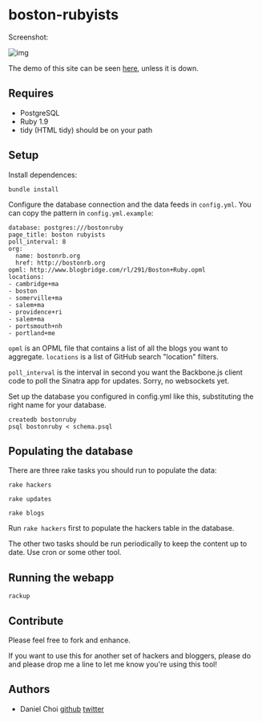 # boston-rubyists


Screenshot:

![img](https://github.com/danchoi/boston-rubyists/raw/master/screenshots/screen.png)

The demo of this site can be seen [here][demo], unless it is down.

[demo]:http://poddb.com:9292

## Requires

* PostgreSQL
* Ruby 1.9
* tidy (HTML tidy) should be on your path

## Setup

Install dependences:

    bundle install

Configure the database connection and the data feeds in `config.yml`. You can
copy the pattern in `config.yml.example`:

    database: postgres:///bostonruby
    page_title: boston rubyists
    poll_interval: 8 
    org: 
      name: bostonrb.org
      href: http://bostonrb.org
    opml: http://www.blogbridge.com/rl/291/Boston+Ruby.opml
    locations: 
    - cambridge+ma 
    - boston 
    - somerville+ma 
    - salem+ma 
    - providence+ri 
    - salem+ma 
    - portsmouth+nh 
    - portland+me

`opml` is an OPML file that contains a list of all the blogs you want to
aggregate. `locations` is a list of GitHub search "location" filters.

`poll_interval` is the interval in second you want the Backbone.js client code to
poll the Sinatra app for updates.  Sorry, no websockets yet.

Set up the database you configured in config.yml like this, substituting the 
right name for your database.

    createdb bostonruby
    psql bostonruby < schema.psql

## Populating the database

There are three rake tasks you should run to populate the data:

    rake hackers

    rake updates

    rake blogs

Run `rake hackers` first to populate the hackers table in the database.

The other two tasks should be run periodically to keep the content up to date. Use cron or 
some other tool.

## Running the webapp

    rackup


## Contribute

Please feel free to fork and enhance.

If you want to use this for another set of hackers and bloggers, please do and
please drop me a line to let me know you're using this tool!


## Authors

* Daniel Choi [github](https://github.com/danchoi) [twitter](http://twitter.com/danchoi)
